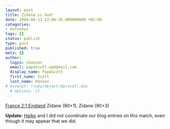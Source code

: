```yaml
---
layout: post
title: Zidane is God!
date: 2004-06-13 22:06:36.000000000 +02:00
categories:
- euronews
tags: []
status: publish
type: post
published: true
meta: {}
author:
  login: shanson
  email: papascott-wp@gmail.com
  display_name: PapaScott
  first_name: Scott
  last_name: Hanson
# excerpt: !ruby/object:Hpricot::Doc
  # options: {}
---
```

<p><a href="http://www.spiegel.de/sport/fussball/0,1518,304030,00.html">France 2:1 England</a> Zidane (90+1), Zidane (90+3)</p>
<p><strong>Update:</strong> <a href="http://www.hebig.org/blogs/archives/main/001523.php" title="God :: hebig.org/blog">Haiko</a> and I did <em>not</em> coordinate our blog entries on this match, even though it may appear that we did.</p>
